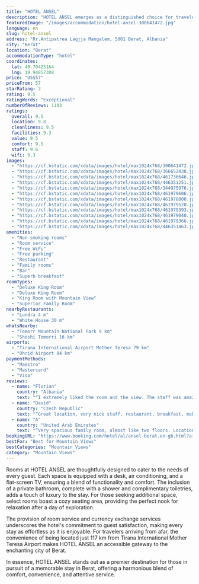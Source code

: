```yaml
---
title: "HOTEL ANSEL"
description: "HOTEL ANSEL emerges as a distinguished choice for travelers seeking comfort and convenience in the heart of Berat."
featuredImage: "/images/accommodation/hotel-ansel-300641472.jpg"
language: en
slug: hotel-ansel
address: "Rr.Antipatrea Lagjja Mangalem, 5001 Berat, Albania"
city: "Berat"
location: "Berat"
accommodationType: "hotel"
coordinates:
  lat: 40.70425164
  lng: 19.94857308
price: "US$57"
priceFrom: 57
starRating: 3
rating: 9.5
ratingWords: "Exceptional"
numberOfReviews: 1193
ratings:
  overall: 9.5
  location: 9.8
  cleanliness: 9.5
  facilities: 9.3
  value: 9.5
  comfort: 9.5
  staff: 9.6
  wifi: 9.3
images:
  - "https://cf.bstatic.com/xdata/images/hotel/max1024x768/300641472.jpg?k=f096ab072697603d6ce977b91aaa432b5ab2c4393351ee90bbd7871ba69feb0a&o=&hp=1"
  - "https://cf.bstatic.com/xdata/images/hotel/max1024x768/366652438.jpg?k=43bfeef45261591455c8900efdfbdbc175d01acc373244026ee0192f42444537&o=&hp=1"
  - "https://cf.bstatic.com/xdata/images/hotel/max1024x768/461736646.jpg?k=ff7a599f0556c946340937613714a448c198ae154d44ec8f1553905e53b83691&o=&hp=1"
  - "https://cf.bstatic.com/xdata/images/hotel/max1024x768/446351251.jpg?k=5a104e943db5a53e2ef0aadfaa609176b4e90400be7c6340e7efdd2329c12495&o=&hp=1"
  - "https://cf.bstatic.com/xdata/images/hotel/max1024x768/344975976.jpg?k=bfdfe94567bb93cdbc6c3a4749b8a91b99618517e8fda8609ccb0149f203b49d&o=&hp=1"
  - "https://cf.bstatic.com/xdata/images/hotel/max1024x768/461979606.jpg?k=daac370d5e2e5e1b85448f278e13d5494fcd3089851bd6cb8e0819cff47fbdb9&o=&hp=1"
  - "https://cf.bstatic.com/xdata/images/hotel/max1024x768/461978800.jpg?k=99847d47af34d5069915046d57427a6c8934f408a088986c2c5230c2c2c01d98&o=&hp=1"
  - "https://cf.bstatic.com/xdata/images/hotel/max1024x768/461979520.jpg?k=d7e3a1a192e42829c0d86d6ff809055ab724b0bf07227375bbce81b775704e00&o=&hp=1"
  - "https://cf.bstatic.com/xdata/images/hotel/max1024x768/461979393.jpg?k=d4e02837245e61012230b9f3f9241d92bd84a17d504fdb7b30580aefc2daee5d&o=&hp=1"
  - "https://cf.bstatic.com/xdata/images/hotel/max1024x768/461979040.jpg?k=0a9c11d36f758ae8d1b79311350067f78391524becd8b537643bfa6a97ceabe7&o=&hp=1"
  - "https://cf.bstatic.com/xdata/images/hotel/max1024x768/461979366.jpg?k=e4c441dd449b63c8fd658dbde7bcc71122baea96b378fb88ad08f4b1ce1fd5c3&o=&hp=1"
  - "https://cf.bstatic.com/xdata/images/hotel/max1024x768/446351463.jpg?k=f56a89a126c555d5c2aaf5a10ba8b488ee25fb3eea373cef1a95ad7c0ce1079f&o=&hp=1"
amenities:
  - "Non-smoking rooms"
  - "Room service"
  - "Free WiFi"
  - "Free parking"
  - "Restaurant"
  - "Family rooms"
  - "Bar"
  - "Superb breakfast"
roomTypes:
  - "Deluxe King Room"
  - "Deluxe King Room"
  - "King Room with Mountain View"
  - "Superior Family Room"
nearbyRestaurants:
  - "Lundra 4 m"
  - "White House 30 m"
whatsNearby:
  - "Tomorr Mountain National Park 9 km"
  - "Sheshi Tomorri 16 km"
airports:
  - "Tirana International Airport Mother Teresa 79 km"
  - "Ohrid Airport 84 km"
paymentMethods:
  - "Maestro"
  - "Mastercard"
  - "Visa"
reviews:
  - name: "Florian"
    country: "Albania"
    text: "“I extremely liked the room and the view. The staff was amazing and I felt extremely welcomed. The bedroom had a smart TV and the bed and bathroom were beyond my expectations. In short I liked everything.”"
  - name: "David"
    country: "Czech Republic"
    text: "“Great location, very nice staff, restaurant, breakfast, makes you feel like being really in medieval.”"
  - name: "A"
    country: "United Arab Emirates"
    text: "“Very spacious family room, almost like two floors. Location is just perfect and near all shops. Breakfast was fantantic and staff very friendly. View was amazing.”"
bookingURL: "https://www.booking.com/hotel/al/ansel-berat.en-gb.html?aid=8035640"
bestFor: "Best for Mountain Views"
bestCategories: "Mountain Views"
category: "Mountain Views"
---
```


Rooms at HOTEL ANSEL are thoughtfully designed to cater to the needs of every guest. Each space is equipped with a desk, air conditioning, and a flat-screen TV, ensuring a blend of functionality and comfort. The inclusion of a private bathroom, complete with a shower and complimentary toiletries, adds a touch of luxury to the stay. For those seeking additional space, select rooms boast a cozy seating area, providing the perfect nook for relaxation after a day of exploration.

The provision of room service and currency exchange services underscores the hotel's commitment to guest satisfaction, making every stay as effortless as it is enjoyable. For travelers arriving from afar, the convenience of being located just 117 km from Tirana International Mother Teresa Airport makes HOTEL ANSEL an accessible gateway to the enchanting city of Berat.

In essence, HOTEL ANSEL stands out as a premier destination for those in pursuit of a memorable stay in Berat, offering a harmonious blend of comfort, convenience, and attentive service.